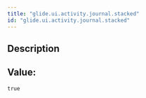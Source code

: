 ```yaml
---
title: "glide.ui.activity.journal.stacked"
id: "glide.ui.activity.journal.stacked"
---
```

## Description



## Value: 
```
true
```